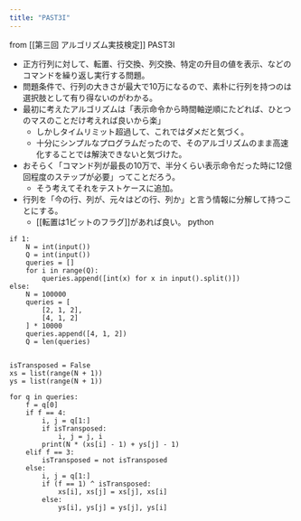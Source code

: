 ```yaml
---
title: "PAST3I"
---
```


from [[第三回 アルゴリズム実技検定]]
PAST3I
- 正方行列に対して、転置、行交換、列交換、特定の升目の値を表示、などのコマンドを繰り返し実行する問題。
- 問題条件で、行列の大きさが最大で10万になるので、素朴に行列を持つのは選択肢として有り得ないのがわかる。
- 最初に考えたアルゴリズムは「表示命令から時間軸逆順にたどれば、ひとつのマスのことだけ考えれば良いから楽」
    - しかしタイムリミット超過して、これではダメだと気づく。
    - 十分にシンプルなプログラムだったので、そのアルゴリズムのまま高速化することでは解決できないと気づけた。
- おそらく「コマンド列が最長の10万で、半分くらい表示命令だった時に12億回程度のステップが必要」ってことだろう。
    - そう考えてそれをテストケースに追加。
- 行列を「今の行、列が、元々はどの行、列か」と言う情報に分解して持つことにする。
    - [[転置は1ビットのフラグ]]があれば良い。
python

```
if 1:
    N = int(input())
    Q = int(input())
    queries = []
    for i in range(Q):
        queries.append([int(x) for x in input().split()])
else:
    N = 100000
    queries = [
        [2, 1, 2],
        [4, 1, 2]
    ] * 10000
    queries.append([4, 1, 2])
    Q = len(queries)


isTransposed = False
xs = list(range(N + 1))
ys = list(range(N + 1))

for q in queries:
    f = q[0]
    if f == 4:
        i, j = q[1:]
        if isTransposed:
            i, j = j, i
        print(N * (xs[i] - 1) + ys[j] - 1)
    elif f == 3:
        isTransposed = not isTransposed
    else:
        i, j = q[1:]
        if (f == 1) ^ isTransposed:
            xs[i], xs[j] = xs[j], xs[i]
        else:
            ys[i], ys[j] = ys[j], ys[i]
```

